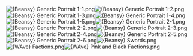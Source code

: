 ![{Beansy} Generic Portrait 1-1.png](https://raw.githubusercontent.com/Klokinator/FE-Repo/main/Item%20Icons/Special%20-%20Generic%20Minimugs/%7BBeansy%7D%20Generic%20Portrait%201-1.png "{Beansy} Generic Portrait 1-1.png")![{Beansy} Generic Portrait 1-2.png](https://raw.githubusercontent.com/Klokinator/FE-Repo/main/Item%20Icons/Special%20-%20Generic%20Minimugs/%7BBeansy%7D%20Generic%20Portrait%201-2.png "{Beansy} Generic Portrait 1-2.png")![{Beansy} Generic Portrait 1-3.png](https://raw.githubusercontent.com/Klokinator/FE-Repo/main/Item%20Icons/Special%20-%20Generic%20Minimugs/%7BBeansy%7D%20Generic%20Portrait%201-3.png "{Beansy} Generic Portrait 1-3.png")![{Beansy} Generic Portrait 1-4.png](https://raw.githubusercontent.com/Klokinator/FE-Repo/main/Item%20Icons/Special%20-%20Generic%20Minimugs/%7BBeansy%7D%20Generic%20Portrait%201-4.png "{Beansy} Generic Portrait 1-4.png")![{Beansy} Generic Portrait 1-5.png](https://raw.githubusercontent.com/Klokinator/FE-Repo/main/Item%20Icons/Special%20-%20Generic%20Minimugs/%7BBeansy%7D%20Generic%20Portrait%201-5.png "{Beansy} Generic Portrait 1-5.png")![{Beansy} Generic Portrait 2-1.png](https://raw.githubusercontent.com/Klokinator/FE-Repo/main/Item%20Icons/Special%20-%20Generic%20Minimugs/%7BBeansy%7D%20Generic%20Portrait%202-1.png "{Beansy} Generic Portrait 2-1.png")![{Beansy} Generic Portrait 2-2.png](https://raw.githubusercontent.com/Klokinator/FE-Repo/main/Item%20Icons/Special%20-%20Generic%20Minimugs/%7BBeansy%7D%20Generic%20Portrait%202-2.png "{Beansy} Generic Portrait 2-2.png")![{Beansy} Generic Portrait 2-3.png](https://raw.githubusercontent.com/Klokinator/FE-Repo/main/Item%20Icons/Special%20-%20Generic%20Minimugs/%7BBeansy%7D%20Generic%20Portrait%202-3.png "{Beansy} Generic Portrait 2-3.png")![{Beansy} Generic Portrait 2-4.png](https://raw.githubusercontent.com/Klokinator/FE-Repo/main/Item%20Icons/Special%20-%20Generic%20Minimugs/%7BBeansy%7D%20Generic%20Portrait%202-4.png "{Beansy} Generic Portrait 2-4.png")![{Beansy} Generic Portrait 2-5.png](https://raw.githubusercontent.com/Klokinator/FE-Repo/main/Item%20Icons/Special%20-%20Generic%20Minimugs/%7BBeansy%7D%20Generic%20Portrait%202-5.png "{Beansy} Generic Portrait 2-5.png")![{Beansy} Generic Portrait 2-6.png](https://raw.githubusercontent.com/Klokinator/FE-Repo/main/Item%20Icons/Special%20-%20Generic%20Minimugs/%7BBeansy%7D%20Generic%20Portrait%202-6.png "{Beansy} Generic Portrait 2-6.png")![{Beansy} Swords.png](https://raw.githubusercontent.com/Klokinator/FE-Repo/main/Item%20Icons/Special%20-%20Generic%20Minimugs/%7BBeansy%7D%20Swords.png "{Beansy} Swords.png")![{WAve} Factions.png](https://raw.githubusercontent.com/Klokinator/FE-Repo/main/Item%20Icons/Special%20-%20Generic%20Minimugs/%7BWAve%7D%20Factions.png "{WAve} Factions.png")![{WAve} Pink and Black Factions.png](https://raw.githubusercontent.com/Klokinator/FE-Repo/main/Item%20Icons/Special%20-%20Generic%20Minimugs/%7BWAve%7D%20Pink%20and%20Black%20Factions.png "{WAve} Pink and Black Factions.png")